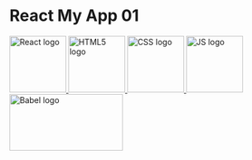 ﻿# React My App 01

<div class="logos">
  <span class="React">
    <a href="https://react.dev/">
      <img
        src="https://github.com/AndriiKot/___Icons__and__Links___/blob/main/icons/react-2.svg"
        alt="React logo"
        width="100"
        height="100"
      />
    </a>
  </span>

  <span class="HTML5">
    <a href="https://html.spec.whatwg.org/multipage/">
      <img
        src="https://github.com/AndriiKot/___Icons__and__Links___/blob/main/icons/html-1.svg"
        alt="HTML5 logo"
        width="100"
        height="100"
      />
    </a>
  </span>

  <span class="CSS">
    <a href="https://www.w3.org/Style/CSS/Overview.en.html">
      <img
        src="https://github.com/AndriiKot/___Icons__and__Links___/blob/main/icons/css-3.svg"
        alt="CSS logo"
        width="100"
        height="100"
      />
    </a>
  </span>

  <span class="JS">
    <a href="https://tc39.es/ecma262/">
      <img
        src="https://github.com/AndriiKot/___Icons__and__Links___/blob/main/icons/javascript-1.svg"
        alt="JS logo"
        width="100"
        height="100"
      />
    </a>
  </span> 
  
  <span class="Babel">
    <a href="https://babeljs.io/">
      <img
        src="https://github.com/AndriiKot/___Icons__and__Links___/blob/main/icons/babel-10.svg"
        alt="Babel logo"
        width="200"
        height="100"
      />
    </a>
  </span>

</div>
